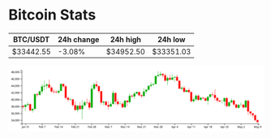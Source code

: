 # Bitcoin Stats

BTC/USDT|24h change|24h high|24h low|
|---|---|---|---|
|$33442.55|-3.08%|$34952.50|$33351.03|

<img src="./chart.svg">
